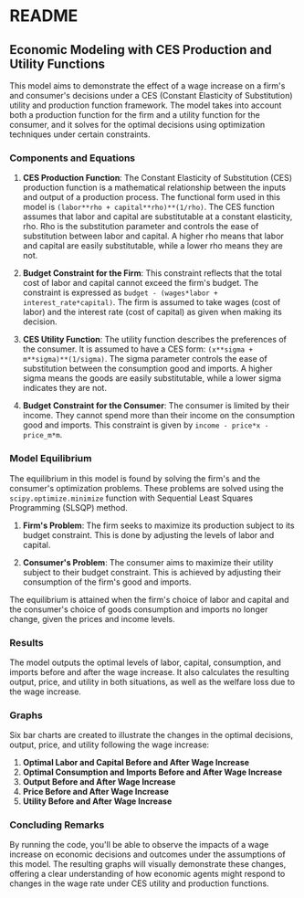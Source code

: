 # README

## Economic Modeling with CES Production and Utility Functions

This model aims to demonstrate the effect of a wage increase on a firm's and consumer's decisions under a CES (Constant Elasticity of Substitution) utility and production function framework. The model takes into account both a production function for the firm and a utility function for the consumer, and it solves for the optimal decisions using optimization techniques under certain constraints.

### Components and Equations

1. **CES Production Function**: The Constant Elasticity of Substitution (CES) production function is a mathematical relationship between the inputs and output of a production process. The functional form used in this model is `(labor**rho + capital**rho)**(1/rho)`. The CES function assumes that labor and capital are substitutable at a constant elasticity, rho. Rho is the substitution parameter and controls the ease of substitution between labor and capital. A higher rho means that labor and capital are easily substitutable, while a lower rho means they are not.

2. **Budget Constraint for the Firm**: This constraint reflects that the total cost of labor and capital cannot exceed the firm's budget. The constraint is expressed as `budget - (wages*labor + interest_rate*capital)`. The firm is assumed to take wages (cost of labor) and the interest rate (cost of capital) as given when making its decision.

3. **CES Utility Function**: The utility function describes the preferences of the consumer. It is assumed to have a CES form: `(x**sigma + m**sigma)**(1/sigma)`. The sigma parameter controls the ease of substitution between the consumption good and imports. A higher sigma means the goods are easily substitutable, while a lower sigma indicates they are not.

4. **Budget Constraint for the Consumer**: The consumer is limited by their income. They cannot spend more than their income on the consumption good and imports. This constraint is given by `income - price*x - price_m*m`.

### Model Equilibrium

The equilibrium in this model is found by solving the firm's and the consumer's optimization problems. These problems are solved using the `scipy.optimize.minimize` function with Sequential Least Squares Programming (SLSQP) method.

1. **Firm's Problem**: The firm seeks to maximize its production subject to its budget constraint. This is done by adjusting the levels of labor and capital.

2. **Consumer's Problem**: The consumer aims to maximize their utility subject to their budget constraint. This is achieved by adjusting their consumption of the firm's good and imports.

The equilibrium is attained when the firm's choice of labor and capital and the consumer's choice of goods consumption and imports no longer change, given the prices and income levels.

### Results

The model outputs the optimal levels of labor, capital, consumption, and imports before and after the wage increase. It also calculates the resulting output, price, and utility in both situations, as well as the welfare loss due to the wage increase.

### Graphs

Six bar charts are created to illustrate the changes in the optimal decisions, output, price, and utility following the wage increase:

1. **Optimal Labor and Capital Before and After Wage Increase**
2. **Optimal Consumption and Imports Before and After Wage Increase**
3. **Output Before and After Wage Increase**
4. **Price Before and After Wage Increase**
5. **Utility Before and After Wage Increase**

### Concluding Remarks

By running the code, you'll be able to observe the impacts of a wage increase on economic decisions and outcomes under the assumptions of this model. The resulting graphs will visually demonstrate these changes, offering a clear understanding of how economic agents might respond to changes in the wage rate under CES utility and production functions.
